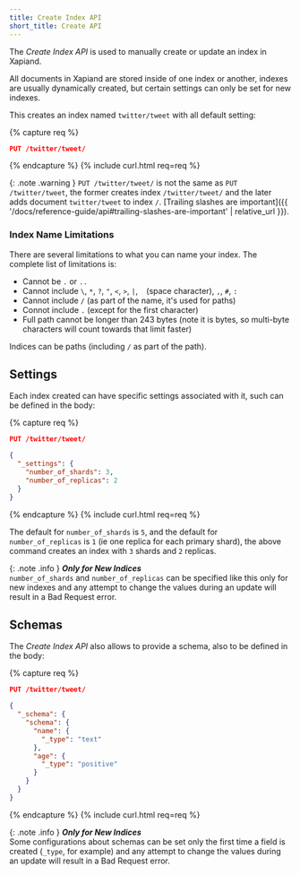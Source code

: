 ```yaml
---
title: Create Index API
short_title: Create API
---
```


The _Create Index API_ is used to manually create or update an index in Xapiand.

All documents in Xapiand are stored inside of one index or another, indexes
are usually dynamically created, but certain settings can only be set for
new indexes.

This creates an index named `twitter/tweet` with all default setting:

{% capture req %}

```json
PUT /twitter/tweet/
```
{% endcapture %}
{% include curl.html req=req %}

{: .note .warning }
`PUT /twitter/tweet/` is not the same as `PUT /twitter/tweet`, the former creates index
`/twitter/tweet/` and the later adds document `twitter/tweet` to index `/`.
[Trailing slashes are important]({{ '/docs/reference-guide/api#trailing-slashes-are-important' | relative_url }}).


### Index Name Limitations

There are several limitations to what you can name your index. The complete
list of limitations is:

- Cannot be `.` or `..`
- Cannot include `\`, `*`, `?`, `"`, `<`, `>`, `|`, ` ` (space character), `,`, `#`, `:`
- Cannot include `/` (as part of the name, it's used for paths)
- Connot include `.` (except for the first character)
- Full path cannot be longer than 243 bytes (note it is bytes, so multi-byte
  characters will count towards that limit faster)

Indices can be paths (including `/` as part of the path).


## Settings

Each index created can have specific settings associated with it, such can be
defined in the body:

{% capture req %}

```json
PUT /twitter/tweet/

{
  "_settings": {
    "number_of_shards": 3,
    "number_of_replicas": 2
  }
}
```
{% endcapture %}
{% include curl.html req=req %}

The default for `number_of_shards` is `5`, and the default for
`number_of_replicas` is `1` (ie one replica for each primary shard), the above
command creates an index with `3` shards and `2` replicas.

{: .note .info }
**_Only for New Indices_**<br>
`number_of_shards` and `number_of_replicas` can be specified like this only
for new indexes and any attempt to change the values during an update will
result in a Bad Request error.


## Schemas

The _Create Index API_ also allows to provide a schema, also to be defined in
the body:

{% capture req %}

```json
PUT /twitter/tweet/

{
  "_schema": {
    "schema": {
      "name": {
        "_type": "text"
      },
      "age": {
        "_type": "positive"
      }
    }
  }
}
```
{% endcapture %}
{% include curl.html req=req %}

{: .note .info }
**_Only for New Indices_**<br>
Some configurations about schemas can be set only the first time a field is
created (`_type`, for example) and any attempt to change the values during an
update will result in a Bad Request error.
